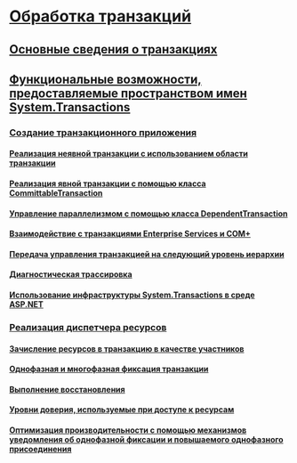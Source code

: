 # [Обработка транзакций](index.md)
## [Основные сведения о транзакциях](transaction-fundamentals.md)
## [Функциональные возможности, предоставляемые пространством имен System.Transactions](features-provided-by-system-transactions.md)
### [Создание транзакционного приложения](writing-a-transactional-application.md)
#### [Реализация неявной транзакции с использованием области транзакции](implementing-an-implicit-transaction-using-transaction-scope.md)
#### [Реализация явной транзакции с помощью класса CommittableTransaction](implementing-an-explicit-transaction-using-committabletransaction.md)
#### [Управление параллелизмом с помощью класса DependentTransaction](managing-concurrency-with-dependenttransaction.md)
#### [Взаимодействие с транзакциями Enterprise Services и COM+](interoperability-with-enterprise-services-and-com-transactions.md)
#### [Передача управления транзакцией на следующий уровень иерархии](transaction-management-escalation.md)
#### [Диагностическая трассировка](diagnostic-traces.md)
#### [Использование инфраструктуры System.Transactions в среде ASP.NET](using-system-transactions-in-aspnet.md)
### [Реализация диспетчера ресурсов](implementing-a-resource-manager.md)
#### [Зачисление ресурсов в транзакцию в качестве участников](enlisting-resources-as-participants-in-a-transaction.md)
#### [Однофазная и многофазная фиксация транзакции](committing-a-transaction-in-single-phase-and-multi-phase.md)
#### [Выполнение восстановления](performing-recovery.md)
#### [Уровни доверия, используемые при доступе к ресурсам](security-trust-levels-in-accessing-resources.md)
#### [Оптимизация производительности с помощью механизмов уведомления об однофазной фиксации и повышаемого однофазного присоединения](optimization-spc-and-promotable-spn.md)
